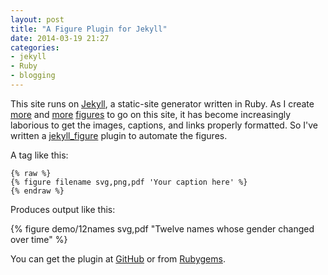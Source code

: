 ```yaml
---
layout: post
title: "A Figure Plugin for Jekyll"
date: 2014-03-19 21:27
categories: 
- jekyll
- Ruby
- blogging
---
```


This site runs on [Jekyll][], a static-site generator written in Ruby.
As I create [more][] and [more][1] [figures][] to go on this site, it
has become increasingly laborious to get the images, captions, and links
properly formatted. So I've written a [jekyll\_figure][] plugin to 
automate the figures.

A tag like this:

    {% raw %}
    {% figure filename svg,png,pdf 'Your caption here' %}
    {% endraw %}

Produces output like this:

{% figure demo/12names svg,pdf "Twelve names whose gender changed over time" %}

You can get the plugin at [GitHub][jekyll\_figure] or from [Rubygems][].

  [Jekyll]: http://jekyllrb.com
  [more]: /blog/charting-faculty-salaries/
  [1]: /blog/analyzing-historical-history-dissertations-page-counts/
  [figures]: /blog/historical-religion-data-in-the-nhgis/
  [jekyll\_figure]: https://github.com/lmullen/jekyll_figure
  [Rubygems]: https://rubygems.org/gems/jekyll_figure
